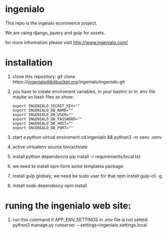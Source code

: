 # ingenialo

This repo is the ingeialo ecommerce project. 

We are using django, jquery and gulp for assets.

for more information please visit http://www.ingenialo.com/

# installation 

1.  clone this repository:
        git clone https://ingenialo@bitbucket.org/ingenialo/ingenialo.git
2.  you have to create enviroment variables, in your bashrc or in .env file. maybe un bash files as show:
       
        export INGENIALO_SECRET_KEY=""
        export INGENIALO_DB_NAME=""
        export INGENIALO_DB_USER=""
        export INGENIALO_DB_PASSWORD=""
        export INGENIALO_DB_HOST=""
        export INGENIALO_DB_PORT=""
        
2.  start a python virtual enviroment
        cd ingenialo && python3 -m venv .venv
3.  active virtualenv 
        source bin/activate
4.  install python dependencis
        pip install -r requirements/local.txt
5.  we need to install npm form some templates package. 
6.  install gulp globaly, we need be sudo user for that
        npm install gulp-cli -g
7.  install node dependency
	npm install
	
# runing the ingenialo web site:

1.  run this command if APP_ENV_SETTINGS in .env file is not setted:
        python3 manage.py runserver --settings=ingenialo.settings.local
   
   
